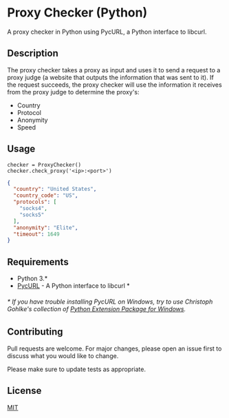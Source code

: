 # Proxy Checker (Python)

A proxy checker in Python using PycURL, a Python interface to libcurl.

## Description

The proxy checker takes a proxy as input and uses it to send a request to a proxy judge (a website that outputs the information that was sent to it). If the request succeeds, the proxy checker will use the information it receives from the proxy judge to determine the proxy's:

- Country
- Protocol
- Anonymity
- Speed

## Usage

```python3
checker = ProxyChecker()
checker.check_proxy('<ip>:<port>')
```

```json
{
  "country": "United States",
  "country_code": "US",
  "protocols": [
    "socks4",
    "socks5"
  ],
  "anonymity": "Elite",
  "timeout": 1649
}
```

## Requirements

- Python 3.*
- [PycURL](http://pycurl.io/) - A Python interface to libcurl *

###### \* If you have trouble installing PycURL on Windows, try to use Christoph Gohlke's collection of [Python Extension Package for Windows](https://www.lfd.uci.edu/~gohlke/pythonlibs/#pycurl).

## Contributing

Pull requests are welcome. For major changes, please open an issue first to discuss what you would like to change.

Please make sure to update tests as appropriate.

## License

[MIT](LICENSE.md)
